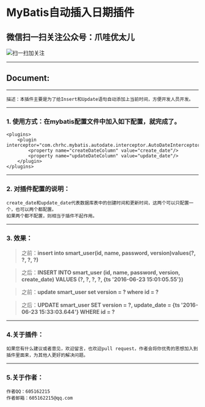 # MyBatis自动插入日期插件 #

## 微信扫一扫关注公众号：爪哇优太儿
![扫一扫加关注](https://img-blog.csdnimg.cn/20190524100820287.jpg?x-oss-process=image/watermark,type_ZmFuZ3poZW5naGVpdGk,shadow_10,text_aHR0cHM6Ly9ibG9nLmNzZG4ubmV0L2dvbGRlbmZpc2gxOTE5,size_16,color_FFFFFF,t_7)

----------

## Document: ##
	
----------

	描述：本插件主要是为了给Insert和Update语句自动添加上当前时间，方便开发人员开发。

----------
### 1. 使用方式：在mybatis配置文件中加入如下配置，就完成了。 ###
	<plugins>
		<plugin interceptor="com.chrhc.mybatis.autodate.interceptor.AutoDateInterceptor">
			<property name="createDateColumn" value="create_date"/>
			<property name="updateDateColumn" value="update_date"/>
		</plugin>
	</plugins>
----------

### 2. 对插件配置的说明： ###
	
	create_date和update_date代表数据库表中的创建时间和更新时间，这两个可以只配置一个，也可以两个都配置。
	如果两个都不配置，则相当于插件不起作用。


----------

### 3. 效果： ###
> 之前：**insert into smart_user(id, name, password, version)values(?, ?, ?, ?)**

> 之后：**INSERT INTO smart_user (id, name, password, version, create_date) VALUES (?, ?, ?, ?, {ts '2016-06-23 15:01:05.55'})**

> 之前：**update smart_user set version = ? where id = ?**

> 之后：**UPDATE smart_user SET version = ?, update_date = {ts '2016-06-23 15:33:03.644'} WHERE id = ?**

----------


### 4.关于插件： ###
	如果您有什么建议或者意见，欢迎留言，也欢迎pull request，作者会将你优秀的思想加入到插件里面来，为其他人更好的解决问题。

----------

### 5.关于作者： ###
	作者QQ：605162215
	作者邮箱：605162215@qq.com
